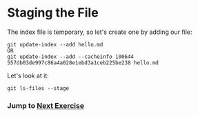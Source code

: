 # Staging the File

The index file is temporary, so let's create one by adding our file:

```
git update-index --add hello.md
OR
git update-index --add --cacheinfo 100644 557db03de997c86a4a028e1ebd3a1ceb225be238 hello.md
```

Let's look at it:

```
git ls-files --stage
```

### Jump to [Next Exercise](4-commit-file.md)
